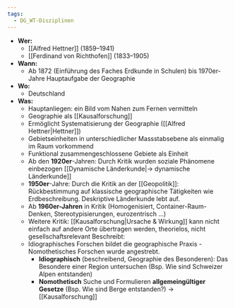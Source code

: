 ```yaml
---
tags:
  - DG_WT-Disziplinen
---
```

- **Wer:**
	- [[Alfred Hettner]] (1859–1941)
	- [[Ferdinand von Richthofen]] (1833–1905)
- **Wann:**
	- Ab 1872 (Einführung des Faches Erdkunde in Schulen) bis 1970er-Jahre Hauptaufgabe der Geographie
- **Wo:**
	- Deutschland
- **Was:**
	- Hauptanliegen: ein Bild vom Nahen zum Fernen vermitteln
	- Geographie als [[Kausalforschung]]
	- Ermöglicht Systematisierung der Geographie ([[Alfred Hettner|Hettner]])
	- Gebietseinheiten in unterschiedlicher Massstabsebene als einmalig im Raum vorkommend
	- Funktional zusammengeschlossene Gebiete als Einheit
	- Ab den **1920er**-Jahren: Durch Kritik wurden soziale Phänomene einbezogen [[Dynamische Länderkunde|→ dynamische Länderkunde]]
	- **1950er**-Jahre: Durch die Kritik an der [[Geopolitik]]: Rückbestimmung auf klassische geographische Tätigkeiten wie Erdbeschreibung. Deskriptive Länderkunde lebt auf.
	- Ab **1960er-Jahren** in Kritik (Homogenisiert, Container-Raum-Denken, Stereotypisierungen, eurozentrisch …)
	- Weitere Kritik: [[Kausalforschung|Ursache & Wirkung]] kann nicht einfach auf andere Orte übertragen werden, theorielos, nicht gesellschaftsrelevant Beschreibt:
	- Idiographisches Forschen bildet die geographische Praxis -Nomothetisches Forschen wurde angestrebt.
		- **Idiographisch** (beschreibend, Geographie des Besonderen): Das Besondere einer Region untersuchen (Bsp. Wie sind Schweizer Alpen entstanden)
		- **Nomothetisch** Suche und Formulieren **allgemeingültiger Gesetze** (Bsp. Wie sind Berge entstanden?) → [[Kausalforschung]]